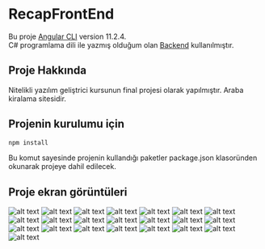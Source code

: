 # RecapFrontEnd

Bu proje [Angular CLI](https://github.com/angular/angular-cli) version 11.2.4.<br>
C# programlama dili ile yazmış olduğum olan [Backend](https://github.com/DurumluEmrullah/ReCapProject) kullanılmıştır. 

## Proje Hakkında

  Nitelikli yazılım geliştrici kursunun final projesi olarak yapılmıştır. Araba kiralama sitesidir.

## Projenin kurulumu için

```bash
npm install
```
 Bu komut sayesinde projenin kullandığı paketler package.json klasoründen okunarak projeye dahil edilecek.
 
 
 ## Proje ekran görüntüleri
 
 ![alt text](https://github.com/DurumluEmrullah/Recap-Frontend/blob/master/image/1.png)
 ![alt text](https://github.com/DurumluEmrullah/Recap-Frontend/blob/master/image/2.png)
 ![alt text](https://github.com/DurumluEmrullah/Recap-Frontend/blob/master/image/3.png)
 ![alt text](https://github.com/DurumluEmrullah/Recap-Frontend/blob/master/image/4.png)
 ![alt text](https://github.com/DurumluEmrullah/Recap-Frontend/blob/master/image/5.png)
 ![alt text](https://github.com/DurumluEmrullah/Recap-Frontend/blob/master/image/6.png)
 ![alt text](https://github.com/DurumluEmrullah/Recap-Frontend/blob/master/image/7.png)
 ![alt text](https://github.com/DurumluEmrullah/Recap-Frontend/blob/master/image/8.png)
 ![alt text](https://github.com/DurumluEmrullah/Recap-Frontend/blob/master/image/9.png)
 ![alt text](https://github.com/DurumluEmrullah/Recap-Frontend/blob/master/image/10.png)
 ![alt text](https://github.com/DurumluEmrullah/Recap-Frontend/blob/master/image/11.png)
 ![alt text](https://github.com/DurumluEmrullah/Recap-Frontend/blob/master/image/12.png)
 ![alt text](https://github.com/DurumluEmrullah/Recap-Frontend/blob/master/image/13.png)
 ![alt text](https://github.com/DurumluEmrullah/Recap-Frontend/blob/master/image/14.png)
 ![alt text](https://github.com/DurumluEmrullah/Recap-Frontend/blob/master/image/15.png)
 ![alt text](https://github.com/DurumluEmrullah/Recap-Frontend/blob/master/image/16.png)
 ![alt text](https://github.com/DurumluEmrullah/Recap-Frontend/blob/master/image/17.png)
 ![alt text](https://github.com/DurumluEmrullah/Recap-Frontend/blob/master/image/18.png)
 ![alt text](https://github.com/DurumluEmrullah/Recap-Frontend/blob/master/image/19.png)
 ![alt text](https://github.com/DurumluEmrullah/Recap-Frontend/blob/master/image/20.png)
 ![alt text](https://github.com/DurumluEmrullah/Recap-Frontend/blob/master/image/21.png)
 ![alt text](https://github.com/DurumluEmrullah/Recap-Frontend/blob/master/image/22.png)





